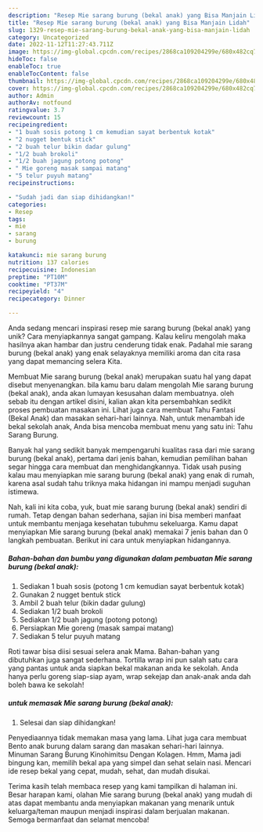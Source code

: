 ```yaml
---
description: "Resep Mie sarang burung (bekal anak) yang Bisa Manjain Lidah"
title: "Resep Mie sarang burung (bekal anak) yang Bisa Manjain Lidah"
slug: 1329-resep-mie-sarang-burung-bekal-anak-yang-bisa-manjain-lidah
category: Uncategorized
date: 2022-11-12T11:27:43.711Z
image: https://img-global.cpcdn.com/recipes/2868ca109204299e/680x482cq70/mie-sarang-burung-bekal-anak-foto-resep-utama.jpg
hideToc: false
enableToc: true
enableTocContent: false
thumbnail: https://img-global.cpcdn.com/recipes/2868ca109204299e/680x482cq70/mie-sarang-burung-bekal-anak-foto-resep-utama.jpg
cover: https://img-global.cpcdn.com/recipes/2868ca109204299e/680x482cq70/mie-sarang-burung-bekal-anak-foto-resep-utama.jpg
author: Admin
authorAv: notfound
ratingvalue: 3.7
reviewcount: 15
recipeingredient:
- "1 buah sosis potong 1 cm kemudian sayat berbentuk kotak"
- "2 nugget bentuk stick"
- "2 buah telur bikin dadar gulung"
- "1/2 buah brokoli"
- "1/2 buah jagung potong potong"
- " Mie goreng masak sampai matang"
- "5 telur puyuh matang"
recipeinstructions:

- "Sudah jadi dan siap dihidangkan!"
categories:
- Resep
tags:
- mie
- sarang
- burung

katakunci: mie sarang burung 
nutrition: 137 calories
recipecuisine: Indonesian
preptime: "PT10M"
cooktime: "PT37M"
recipeyield: "4"
recipecategory: Dinner

---
```





Anda sedang mencari inspirasi resep mie sarang burung (bekal anak) yang unik? Cara menyiapkannya sangat gampang. Kalau keliru mengolah maka hasilnya akan hambar dan justru cenderung tidak enak. Padahal mie sarang burung (bekal anak) yang enak selayaknya memiliki aroma dan cita rasa yang dapat memancing selera Kita.





Membuat Mie sarang burung (bekal anak) merupakan suatu hal yang dapat disebut menyenangkan. bila kamu baru dalam mengolah Mie sarang burung (bekal anak), anda akan lumayan kesusahan dalam membuatnya. oleh sebab itu dengan artikel disini, kalian akan kita persembahkan sedikit proses pembuatan masakan ini. Lihat juga cara membuat Tahu Fantasi (Bekal Anak) dan masakan sehari-hari lainnya. Nah, untuk menambah ide bekal sekolah anak, Anda bisa mencoba membuat menu yang satu ini: Tahu Sarang Burung.

Banyak hal yang sedikit banyak mempengaruhi kualitas rasa dari mie sarang burung (bekal anak), pertama dari jenis bahan, kemudian pemilihan bahan segar hingga cara membuat dan menghidangkannya. Tidak usah pusing kalau mau menyiapkan mie sarang burung (bekal anak) yang enak di rumah, karena asal sudah tahu triknya maka hidangan ini mampu menjadi suguhan istimewa.






Nah, kali ini kita coba, yuk, buat mie sarang burung (bekal anak) sendiri di rumah. Tetap dengan bahan sederhana, sajian ini bisa memberi manfaat untuk membantu menjaga kesehatan tubuhmu sekeluarga. Kamu dapat menyiapkan Mie sarang burung (bekal anak) memakai 7 jenis bahan dan 0 langkah pembuatan. Berikut ini cara untuk menyiapkan hidangannya.

<!--inarticleads1-->

##### Bahan-bahan dan bumbu yang digunakan dalam pembuatan Mie sarang burung (bekal anak):

1. Sediakan 1 buah sosis (potong 1 cm kemudian sayat berbentuk kotak)
1. Gunakan 2 nugget bentuk stick
1. Ambil 2 buah telur (bikin dadar gulung)
1. Sediakan 1/2 buah brokoli
1. Sediakan 1/2 buah jagung (potong potong)
1. Persiapkan  Mie goreng (masak sampai matang)
1. Sediakan 5 telur puyuh matang


Roti tawar bisa diisi sesuai selera anak Mama. Bahan-bahan yang dibutuhkan juga sangat sederhana. Tortilla wrap ini pun salah satu cara yang pantas untuk anda siapkan bekal makanan anda ke sekolah. Anda hanya perlu goreng siap-siap ayam, wrap sekejap dan anak-anak anda dah boleh bawa ke sekolah! 

<!--inarticleads2-->

#####  untuk memasak Mie sarang burung (bekal anak):


1. Selesai dan siap dihidangkan!

Penyediaannya tidak memakan masa yang lama. Lihat juga cara membuat Bento anak burung dalam sarang dan masakan sehari-hari lainnya. Minuman Sarang Burung Kinohimitsu Dengan Kolagen. Hmm, Mama jadi bingung kan, memilih bekal apa yang simpel dan sehat selain nasi. Mencari ide resep bekal yang cepat, mudah, sehat, dan mudah disukai. 

Terima kasih telah membaca resep yang kami tampilkan di halaman ini. Besar harapan kami, olahan Mie sarang burung (bekal anak) yang mudah di atas dapat membantu anda menyiapkan makanan yang menarik untuk keluarga/teman maupun menjadi inspirasi dalam berjualan makanan. Semoga bermanfaat dan selamat mencoba!
